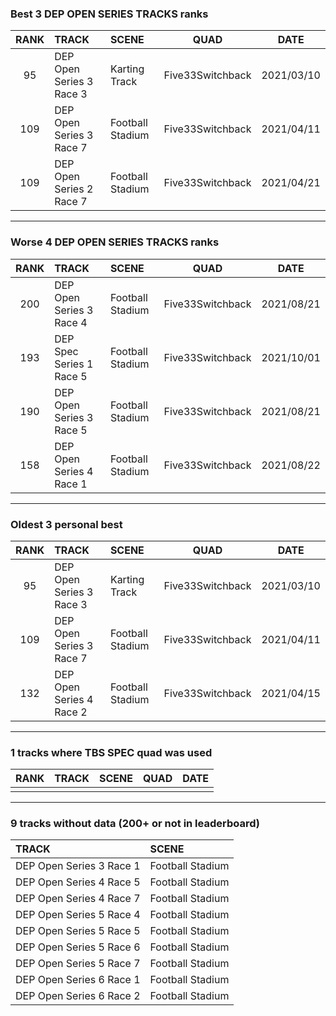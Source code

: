 ### Best 3 DEP OPEN SERIES TRACKS ranks
|RANK|TRACK|SCENE|QUAD|DATE|
|:---:|:---|:---|:---:|:---:|
|95|DEP Open Series 3 Race 3|Karting Track|Five33Switchback|2021/03/10|
|109|DEP Open Series 3 Race 7|Football Stadium|Five33Switchback|2021/04/11|
|109|DEP Open Series 2 Race 7|Football Stadium|Five33Switchback|2021/04/21|
---
### Worse 4 DEP OPEN SERIES TRACKS ranks
|RANK|TRACK|SCENE|QUAD|DATE|
|:---:|:---|:---|:---:|:---:|
|200|DEP Open Series 3 Race 4|Football Stadium|Five33Switchback|2021/08/21|
|193|DEP Spec Series 1 Race 5|Football Stadium|Five33Switchback|2021/10/01|
|190|DEP Open Series 3 Race 5|Football Stadium|Five33Switchback|2021/08/21|
|158|DEP Open Series 4 Race 1|Football Stadium|Five33Switchback|2021/08/22|
---
### Oldest 3 personal best
|RANK|TRACK|SCENE|QUAD|DATE|
|:---:|:---|:---|:---:|:---:|
|95|DEP Open Series 3 Race 3|Karting Track|Five33Switchback|2021/03/10|
|109|DEP Open Series 3 Race 7|Football Stadium|Five33Switchback|2021/04/11|
|132|DEP Open Series 4 Race 2|Football Stadium|Five33Switchback|2021/04/15|
---
### 1 tracks where TBS SPEC quad was used
|RANK|TRACK|SCENE|QUAD|DATE|
|:---:|:---|:---|:---:|:---:|
||||||
---
### 9 tracks without data (200+ or not in leaderboard)
|TRACK|SCENE|
|:---|:---|
|DEP Open Series 3 Race 1|Football Stadium|
|DEP Open Series 4 Race 5|Football Stadium|
|DEP Open Series 4 Race 7|Football Stadium|
|DEP Open Series 5 Race 4|Football Stadium|
|DEP Open Series 5 Race 5|Football Stadium|
|DEP Open Series 5 Race 6|Football Stadium|
|DEP Open Series 5 Race 7|Football Stadium|
|DEP Open Series 6 Race 1|Football Stadium|
|DEP Open Series 6 Race 2|Football Stadium|
